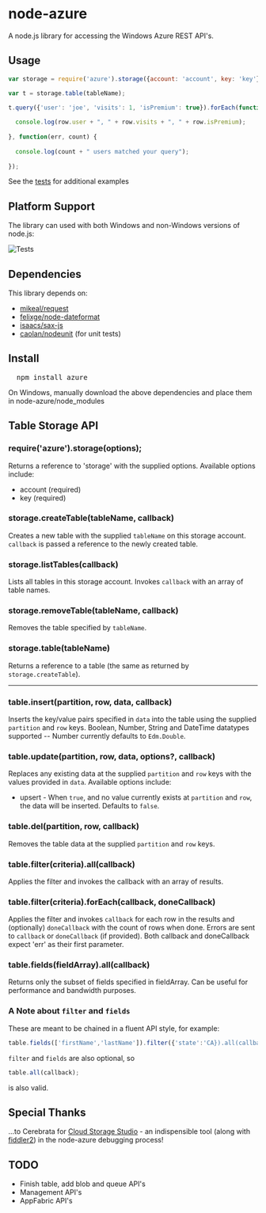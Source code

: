 # node-azure
A node.js library for accessing the Windows Azure REST API's.

## Usage

```javascript
var storage = require('azure').storage({account: 'account', key: 'key'});

var t = storage.table(tableName);

t.query({'user': 'joe', 'visits': 1, 'isPremium': true}).forEach(function(err, row) {
  
  console.log(row.user + ", " + row.visits + ", " + row.isPremium);
  
}, function(err, count) {
  
  console.log(count + " users matched your query");
  
});
```

See the [tests](node-azure/tree/master/test) for additional examples

## Platform Support

The library can used with both Windows and non-Windows versions of node.js:

![Tests](https://bit.ly/onBj8Q)

## Dependencies

This library depends on:

* [mikeal/request](https://github.com/mikeal/request)
* [felixge/node-dateformat](https://github.com/felixge/node-dateformat)
* [isaacs/sax-js](https://github.com/isaacs/sax-js)
* [caolan/nodeunit](https://github.com/caolan/nodeunit) (for unit tests)

## Install

<pre>
  npm install azure
</pre>

On Windows, manually download the above dependencies and place them in node-azure/node_modules

## Table Storage API

### require('azure').storage(options);

Returns a reference to 'storage' with the supplied options.  Available options include:

* account (required)
* key (required)

### storage.createTable(tableName, callback)

Creates a new table with the supplied `tableName` on this storage account.  `callback` is passed a reference to the newly created table.

### storage.listTables(callback)

Lists all tables in this storage account.  Invokes `callback` with an array of table names.

### storage.removeTable(tableName, callback)

Removes the table specified by `tableName`.

### storage.table(tableName)

Returns a reference to a table (the same as returned by `storage.createTable`).

***

### table.insert(partition, row, data, callback)

Inserts the key/value pairs specified in `data` into the table using the supplied `partition` and `row` keys.  Boolean, Number, String and DateTime datatypes supported -- Number currently defaults to `Edm.Double`.

### table.update(partition, row, data, options?, callback)

Replaces any existing data at the supplied `partition` and `row` keys with the values provided in `data`.  Available options include:

* upsert - When `true`, and no value currently exists at `partition` and `row`, the data will be inserted.  Defaults to `false`.

### table.del(partition, row, callback)

Removes the table data at the supplied `partition` and `row` keys.

### table.filter(criteria).all(callback)

Applies the filter and invokes the callback with an array of results.

### table.filter(criteria).forEach(callback, doneCallback)

Applies the filter and invokes `callback` for each row in the results and (optionally) `doneCallback` with the count of rows when done.  Errors are sent to `callback` or `doneCallback` (if provided).  Both callback and doneCallback expect 'err' as their first parameter.

### table.fields(fieldArray).all(callback)

Returns only the subset of fields specified in fieldArray.  Can be useful for performance and bandwidth purposes.

### A Note about `filter` and `fields`

These are meant to be chained in a fluent API style, for example:

```javascript
table.fields(['firstName','lastName']).filter({'state':'CA}).all(callback);
```

`filter` and `fields` are also optional, so 
```javascript
table.all(callback);
```
is also valid.

## Special Thanks

…to Cerebrata for [Cloud Storage Studio](http://www.cerebrata.com/products/cloudstoragestudio/) - an indispensible tool (along with [fiddler2](http://www.fiddler2.com/fiddler2/)) in the node-azure debugging process!

## TODO

* Finish table, add blob and queue API's
* Management API's
* AppFabric API's
